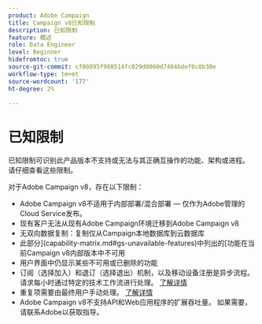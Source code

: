 ```yaml
---
product: Adobe Campaign
title: Campaign v8已知限制
description: 已知限制
feature: 概述
role: Data Engineer
level: Beginner
hidefromtoc: true
source-git-commit: cf00895f988514fc029d0060d7404bdef0c8b30e
workflow-type: tm+mt
source-wordcount: '177'
ht-degree: 2%

---
```


# 已知限制

已知限制可识别此产品版本不支持或无法与其正确互操作的功能、架构或进程。 请仔细查看这些限制。

对于Adobe Campaign v8，存在以下限制：

* Adobe Campaign v8不适用于内部部署/混合部署 — 仅作为Adobe管理的Cloud Service发布。
* 现有客户无法从现有Adobe Campaign环境迁移到Adobe Campaign v8
* 无双向数据复制：复制仅从Campaign本地数据库到云数据库
* 此部分](capability-matrix.md#gs-unavailable-features)中列出的[功能在当前Campaign v8内部版本中不可用
* 用户界面中仍显示某些不可用或已删除的功能
* 订阅（选择加入）和退订（选择退出）机制，以及移动设备注册是异步流程。 请求每小时通过特定的技术工作流进行处理。 [了解详情](../config/replication.md#tech-wf)
* 重复项需要由最终用户手动处理。 [了解详情](../dev/keys.md)
* Adobe Campaign v8不支持API和Web应用程序的扩展吞吐量。 如果需要，请联系Adobe以获取指导。


